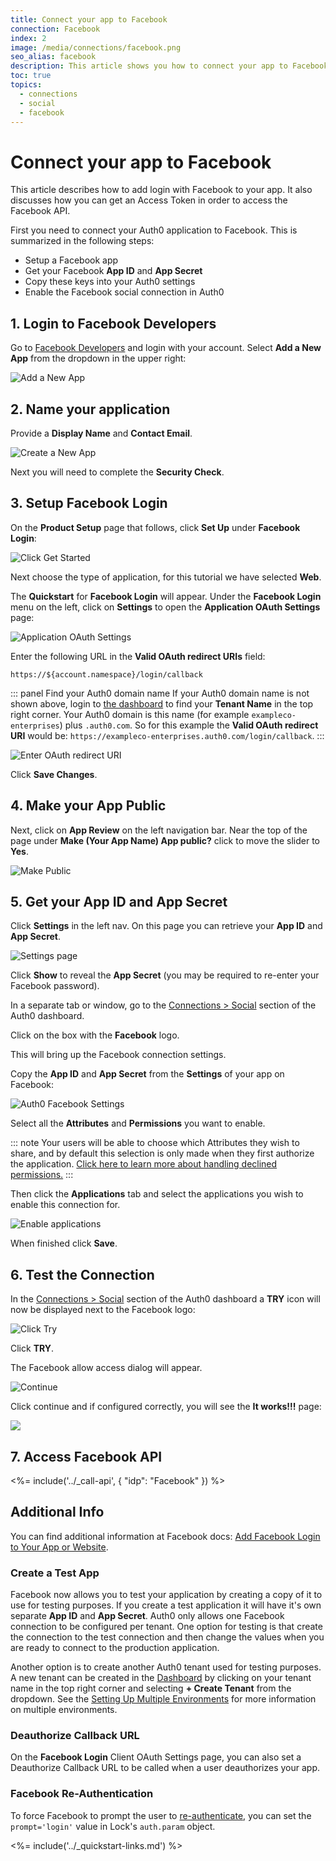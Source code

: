 ```yaml
---
title: Connect your app to Facebook
connection: Facebook
index: 2
image: /media/connections/facebook.png
seo_alias: facebook
description: This article shows you how to connect your app to Facebook
toc: true
topics:
  - connections
  - social
  - facebook
---
```

# Connect your app to Facebook

This article describes how to add login with Facebook to your app. It also discusses how you can get an Access Token in order to access the Facebook API.

First you need to connect your Auth0 application to Facebook. This is summarized in the following steps:

- Setup a Facebook app
- Get your Facebook **App ID** and **App Secret**
- Copy these keys into your Auth0 settings
- Enable the Facebook social connection in Auth0

## 1. Login to Facebook Developers

Go to [Facebook Developers](https://developers.facebook.com) and login with your account. Select **Add a New App** from the dropdown in the upper right:

![Add a New App](/media/articles/connections/social/facebook/facebook-1.png)

## 2. Name your application

Provide a **Display Name** and **Contact Email**.

![Create a New App](/media/articles/connections/social/facebook/facebook-2.png)

Next you will need to complete the **Security Check**.

## 3. Setup Facebook Login

On the **Product Setup** page that follows, click **Set Up** under **Facebook Login**:

![Click Get Started](/media/articles/connections/social/facebook/facebook-3.png)

Next choose the type of application, for this tutorial we have selected **Web**.

The **Quickstart** for **Facebook Login** will appear. Under the **Facebook Login** menu on the left, click on **Settings** to open the **Application OAuth Settings** page:

![Application OAuth Settings](/media/articles/connections/social/facebook/oauth-settings.png)

Enter the following URL in the **Valid OAuth redirect URIs** field:

`https://${account.namespace}/login/callback`

::: panel Find your Auth0 domain name
If your Auth0 domain name is not shown above, login to [the dashboard](${manage_url}) to find your **Tenant Name** in the top right corner. Your Auth0 domain is this name (for example `exampleco-enterprises`) plus `.auth0.com`. So for this example the **Valid OAuth redirect URI** would be: `https://exampleco-enterprises.auth0.com/login/callback`.
:::

![Enter OAuth redirect URI](/media/articles/connections/social/facebook/facebook-3b.png)

Click **Save Changes**.

## 4. Make your App Public

Next, click on **App Review** on the left navigation bar. Near the top of the page under **Make (Your App Name) App public?** click to move the slider to **Yes**.

![Make Public](/media/articles/connections/social/facebook/facebook-public.png)

## 5. Get your App ID and App Secret

Click **Settings** in the left nav. On this page you can retrieve your **App ID** and **App Secret**.

![Settings page](/media/articles/connections/social/facebook/facebook-5.png)

Click **Show** to reveal the **App Secret** (you may be required to re-enter your Facebook password).

In a separate tab or window, go to the [Connections > Social](${manage_url}/#/connections/social) section of the Auth0 dashboard.

Click on the box with the **Facebook** logo.

This will bring up the Facebook connection settings.

Copy the **App ID** and **App Secret** from the **Settings** of your app on Facebook:

![Auth0 Facebook Settings](/media/articles/connections/social/facebook/auth0-fb-settings.png)

Select all the **Attributes** and **Permissions** you want to enable.

::: note
Your users will be able to choose which Attributes they wish to share, and by default this selection is only made when they first authorize the application. [Click here to learn more about handling declined permissions.](/connections/social/reprompt-permissions)
:::

Then click the **Applications** tab and select the applications you wish to enable this connection for.

![Enable applications](/media/articles/connections/social/facebook/enable-applications.png)

When finished click **Save**.

## 6. Test the Connection

In the [Connections > Social](${manage_url}/#/connections/social) section of the Auth0 dashboard a **TRY** icon will now be displayed next to the Facebook logo:

![Click Try](/media/articles/connections/social/facebook/try-connection.png)

Click **TRY**.

The Facebook allow access dialog will appear.

![Continue](/media/articles/connections/social/facebook/allow-access.png)

Click continue and if configured correctly, you will see the **It works!!!** page:

![](/media/articles/connections/social/facebook/facebook-8b.png)

## 7. Access Facebook API

<%= include('../_call-api', {
  "idp": "Facebook"
}) %>

## Additional Info

You can find additional information at Facebook docs: [Add Facebook Login to Your App or Website](https://developers.facebook.com/docs/facebook-login).

### Create a Test App

Facebook now allows you to test your application by creating a copy of it to use for testing purposes. If you create a test application it will have it's own separate **App ID** and **App Secret**. Auth0 only allows one Facebook connection to be configured per tenant. One option for testing is that create the connection to the test connection and then change the values when you are ready to connect to the production application.

Another option is to create another Auth0 tenant used for testing purposes. A new tenant can be created in the [Dashboard](${manage_url}) by clicking on your tenant name in the top right corner and selecting **+ Create Tenant** from the dropdown. See the [Setting Up Multiple Environments](/dev-lifecycle/setting-up-env) for more information on multiple environments.

### Deauthorize Callback URL

On the **Facebook Login** Client OAuth Settings page, you can also set a Deauthorize Callback URL to be called when a user deauthorizes your app.

### Facebook Re-Authentication

To force Facebook to prompt the user to [re-authenticate](https://developers.facebook.com/docs/facebook-login/reauthentication), you can set the `prompt='login'` value in Lock's `auth.param` object.

<%= include('../_quickstart-links.md') %>
